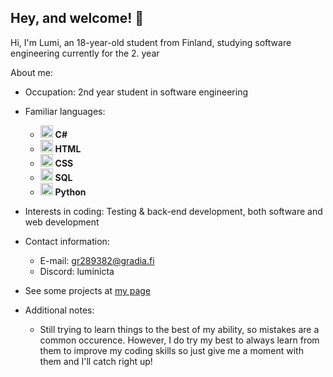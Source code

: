 
## Hey, and welcome! 👋

Hi, I'm Lumi, an 18-year-old student from Finland, studying software engineering currently for the 2. year 

About me:

- Occupation: 2nd year student in software engineering
  
- Familiar languages: 
  - <img src="https://cdn.jsdelivr.net/gh/devicons/devicon/icons/csharp/csharp-original.svg" width="20"/> **C#**
  - <img src="https://cdn.jsdelivr.net/gh/devicons/devicon/icons/html5/html5-original.svg" width="20"/> **HTML**
  - <img src="https://cdn.jsdelivr.net/gh/devicons/devicon/icons/css3/css3-original.svg" width="20"/> **CSS**
  - <img src="https://cdn.jsdelivr.net/gh/devicons/devicon@latest/icons/sqldeveloper/sqldeveloper-original.svg" width="20" /> **SQL**
  - <img src="https://cdn.jsdelivr.net/gh/devicons/devicon/icons/python/python-original.svg" width="20"/> **Python**

- Interests in coding: Testing & back-end development, both software and web development
  
- Contact information:
  - E-mail: gr289382@gradia.fi
  - Discord: luminicta
      
- See some projects at [my page](https://luminicta.github.io)

- Additional notes:
  - Still trying to learn things to the best of my ability, so mistakes are a common occurence. However, I do try my best to always learn from them to improve my coding skills so just give me a moment with them and I'll catch right up!
